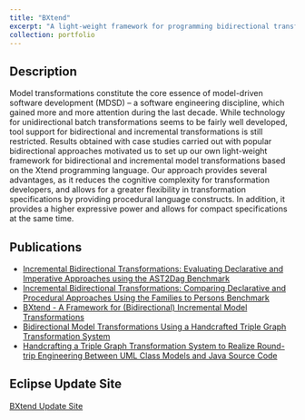 ```yaml
---
title: "BXtend"
excerpt: "A light-weight framework for programming bidirectional transformations"
collection: portfolio
---
```


Description
-----

Model transformations constitute the core essence of model-driven software development (MDSD) – a software 
engineering discipline, which gained more and more attention during the last decade. While technology for 
unidirectional batch transformations seems to be fairly well developed, tool support for bidirectional and 
incremental transformations is still restricted. Results obtained with case studies carried out with popular 
bidirectional approaches motivated us to set up our own light-weight framework for bidirectional and incremental 
model transformations based on the Xtend programming language. Our approach provides several advantages, as it 
reduces the cognitive complexity for transformation developers, and allows for a greater flexibility in 
transformation specifications by providing procedural language constructs. In addition, it provides a higher 
expressive power and allows for compact specifications at the same time.


Publications
-----

- [Incremental Bidirectional Transformations: Evaluating Declarative and Imperative Approaches using the AST2Dag Benchmark](https://tbuchmann.github.io/publication/2020-BankKBW20)
- [Incremental Bidirectional Transformations: Comparing Declarative and Procedural Approaches Using the Families to Persons Benchmark](https://tbuchmann.github.io/publication/2018-WestfechtelB18)
- [BXtend - A Framework for (Bidirectional) Incremental Model Transformations](https://tbuchmann.github.io/publication/2018-Buchmann18)
- [Bidirectional Model Transformations Using a Handcrafted Triple Graph Transformation System](https://tbuchmann.github.io/publication/2016-BuchmannG16a)
- [Handcrafting a Triple Graph Transformation System to Realize Round-trip Engineering Between UML Class Models and Java Source Code](https://tbuchmann.github.io/publication/2016-BuchmannG16)

Eclipse Update Site
-----

[BXtend Update Site](https://tbuchmann.github.io/bxtendUpdateSite/)

